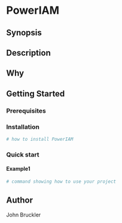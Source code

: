 # PowerIAM

## Synopsis

<!-- Enter a synopsis -->

## Description

<!-- Enter a description -->

## Why

<!-- Short reason you created the project -->

## Getting Started

### Prerequisites

<!-- list any prerequisites -->

### Installation

```powershell
# how to install PowerIAM

```

### Quick start

#### Example1

```powershell
# command showing how to use your project

```

## Author

John Bruckler

